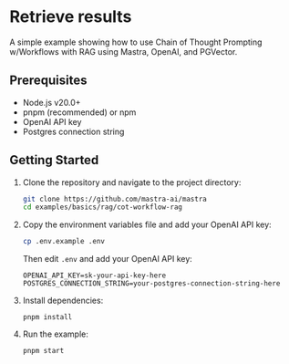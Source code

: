 # Retrieve results

A simple example showing how to use Chain of Thought Prompting w/Workflows with RAG using Mastra, OpenAI, and PGVector.

## Prerequisites

- Node.js v20.0+
- pnpm (recommended) or npm
- OpenAI API key
- Postgres connection string

## Getting Started

1. Clone the repository and navigate to the project directory:

   ```bash
   git clone https://github.com/mastra-ai/mastra
   cd examples/basics/rag/cot-workflow-rag
   ```

2. Copy the environment variables file and add your OpenAI API key:

   ```bash
   cp .env.example .env
   ```

   Then edit `.env` and add your OpenAI API key:

   ```env
   OPENAI_API_KEY=sk-your-api-key-here
   POSTGRES_CONNECTION_STRING=your-postgres-connection-string-here
   ```

3. Install dependencies:

   ```
   pnpm install
   ```

4. Run the example:

   ```bash
   pnpm start
   ```

